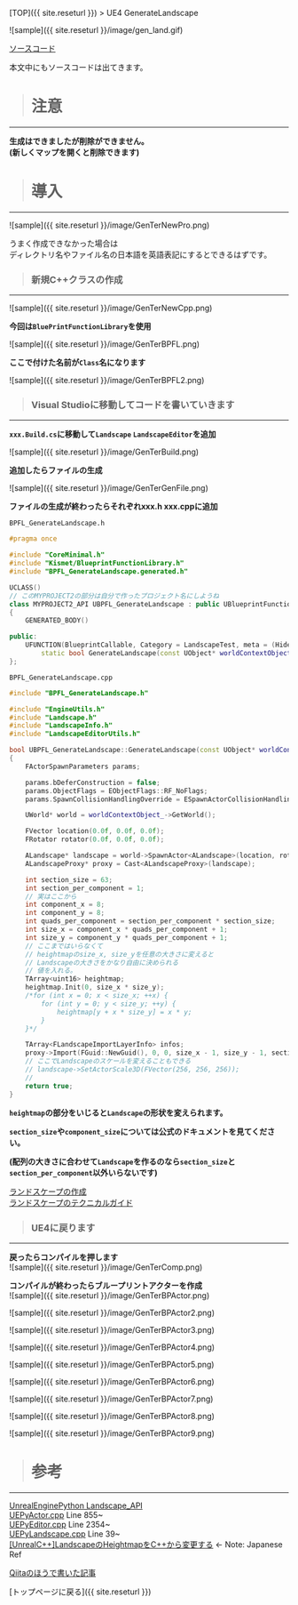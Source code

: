 [TOP]({{ site.reseturl }}) > UE4 GenerateLandscape

![sample]({{ site.reseturl }}/image/gen_land.gif)

[ソースコード](https://github.com/pto8913/UE4_memo/tree/master/GenerateLandscapeFromCpp)

本文中にもソースコードは出てきます。<br>

> # 注意

---

**生成はできましたが削除ができません。** <br>
**(新しくマップを開くと削除できます)**

> # 導入

---

![sample]({{ site.reseturl }}/image/GenTerNewPro.png)

うまく作成できなかった場合は<br>
ディレクトリ名やファイル名の日本語を英語表記にするとできるはずです。<br>

> ### 新規C++クラスの作成

---

![sample]({{ site.reseturl }}/image/GenTerNewCpp.png)

**今回は`BluePrintFunctionLibrary`を使用** <br>

![sample]({{ site.reseturl }}/image/GenTerBPFL.png)

**ここで付けた名前が`Class`名になります**<br>

![sample]({{ site.reseturl }}/image/GenTerBPFL2.png)

> ### Visual Studioに移動してコードを書いていきます

---

**`xxx.Build.cs`に移動して`Landscape` `LandscapeEditor`を追加**<br>

![sample]({{ site.reseturl }}/image/GenTerBuild.png)

**追加したらファイルの生成**<br>

![sample]({{ site.reseturl }}/image/GenTerGenFile.png)

**ファイルの生成が終わったらそれぞれxxx.h xxx.cppに追加**<br>

`BPFL_GenerateLandscape.h`

```cpp
#pragma once

#include "CoreMinimal.h"
#include "Kismet/BlueprintFunctionLibrary.h"
#include "BPFL_GenerateLandscape.generated.h"

UCLASS()
// このMYPROJECT2の部分は自分で作ったプロジェクト名にしようね
class MYPROJECT2_API UBPFL_GenerateLandscape : public UBlueprintFunctionLibrary
{
    GENERATED_BODY()

public:
    UFUNCTION(BlueprintCallable, Category = LandscapeTest, meta = (HidePin = "worldContextObject_", DefaultToSelf = "worldContextObject_"))
        static bool GenerateLandscape(const UObject* worldContextObject_);
};
```

`BPFL_GenerateLandscape.cpp`

```cpp
#include "BPFL_GenerateLandscape.h"

#include "EngineUtils.h"
#include "Landscape.h"
#include "LandscapeInfo.h"
#include "LandscapeEditorUtils.h"

bool UBPFL_GenerateLandscape::GenerateLandscape(const UObject* worldContextObject_)
{
    FActorSpawnParameters params;

    params.bDeferConstruction = false;
    params.ObjectFlags = EObjectFlags::RF_NoFlags;
    params.SpawnCollisionHandlingOverride = ESpawnActorCollisionHandlingMethod::AlwaysSpawn;

    UWorld* world = worldContextObject_->GetWorld();

    FVector location(0.0f, 0.0f, 0.0f);
    FRotator rotator(0.0f, 0.0f, 0.0f);

    ALandscape* landscape = world->SpawnActor<ALandscape>(location, rotator, params);
    ALandscapeProxy* proxy = Cast<ALandscapeProxy>(landscape);

    int section_size = 63;
    int section_per_component = 1;
    // 実はここから
    int component_x = 8;
    int component_y = 8;
    int quads_per_component = section_per_component * section_size;
    int size_x = component_x * quads_per_component + 1;
    int size_y = component_y * quads_per_component + 1;
    // ここまではいらなくて
    // heightmapのsize_x, size_yを任意の大きさに変えると
    // Landscapeの大きさをかなり自由に決められる
    // 値を入れる。
    TArray<uint16> heightmap;
    heightmap.Init(0, size_x * size_y);
    /*for (int x = 0; x < size_x; ++x) {
        for (int y = 0; y < size_y; ++y) {
            heightmap[y + x * size_y] = x * y;
        }
    }*/

    TArray<FLandscapeImportLayerInfo> infos;
    proxy->Import(FGuid::NewGuid(), 0, 0, size_x - 1, size_y - 1, section_per_component, section_size, heightmap.GetData(), nullptr, infos, ELandscapeImportAlphamapType::Additive);
    // ここでLandscapeのスケールを変えることもできる
    // landscape->SetActorScale3D(FVector(256, 256, 256));
    // 
    return true;
}
```

**`heightmap`の部分をいじると`Landscape`の形状を変えられます。** <br>

**`section_size`や`component_size`については公式のドキュメントを見てください。**<br>

**(配列の大きさに合わせて`Landscape`を作るのなら`section_size`と`section_per_component`以外いらないです)**<br>

[ランドスケープの作成](https://docs.unrealengine.com/ja/Engine/Landscape/Creation/index.html)<br>
[ランドスケープのテクニカルガイド](https://docs.unrealengine.com/ja/Engine/Landscape/TechnicalGuide/index.html)<br>

> ### UE4に戻ります

---

**戻ったらコンパイルを押します**<br>
![sample]({{ site.reseturl }}/image/GenTerComp.png)

**コンパイルが終わったらブループリントアクターを作成**<br>
![sample]({{ site.reseturl }}/image/GenTerBPActor.png)

![sample]({{ site.reseturl }}/image/GenTerBPActor2.png)

![sample]({{ site.reseturl }}/image/GenTerBPActor3.png)

![sample]({{ site.reseturl }}/image/GenTerBPActor4.png)

![sample]({{ site.reseturl }}/image/GenTerBPActor5.png)

![sample]({{ site.reseturl }}/image/GenTerBPActor6.png)

![sample]({{ site.reseturl }}/image/GenTerBPActor7.png)

![sample]({{ site.reseturl }}/image/GenTerBPActor8.png)

![sample]({{ site.reseturl }}/image/GenTerBPActor9.png)

> # 参考

---

[UnrealEnginePython Landscape_API](https://github.com/20tab/UnrealEnginePython/blob/master/docs/Landscape_API.md)<br>
[UEPyActor.cpp](https://github.com/20tab/UnrealEnginePython/blob/master/Source/UnrealEnginePython/Private/UObject/UEPyActor.cpp#L855) Line 855~<br>
[UEPyEditor.cpp](https://github.com/20tab/UnrealEnginePython/blob/master/Source/UnrealEnginePython/Private/UEPyEditor.cpp#L2354) Line 2354~<br>
[UEPyLandscape.cpp](https://github.com/20tab/UnrealEnginePython/blob/master/Source/UnrealEnginePython/Private/UObject/UEPyLandscape.cpp#L39) Line 39~<br>
[[UnrealC++]LandscapeのHeightmapをC++から変更する](http://unwitherer.blogspot.com/2017/07/unrealclandscapeheightmapc.html) <- Note: Japanese Ref <br>

[Qiitaのほうで書いた記事](https://qiita.com/pto8913/items/86bb2e080c8c7695e0b9)


[トップページに戻る]({{ site.reseturl }})